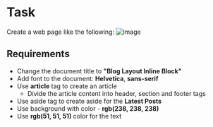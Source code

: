 # Task
Create a web page like the following:
![image](https://user-images.githubusercontent.com/85792514/170826310-4c7a9696-dd58-4152-b3b3-ddfc0a24622d.png)

## Requirements
* Change the document title to **"Blog Layout Inline Block"**
* Add font to the document: **Helvetica**, **sans-serif**
* Use **article** tag to create an article
    * Divide the article content into header, section and footer tags
* Use aside tag to create aside for the **Latest Posts**
* Use background with color - **rgb(238, 238, 238)**
* Use **rgb(51, 51, 51)** color for the text
